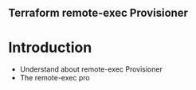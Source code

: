 ## Terraform remote-exec Provisioner
# Introduction
- Understand about remote-exec Provisioner
- The remote-exec pro
